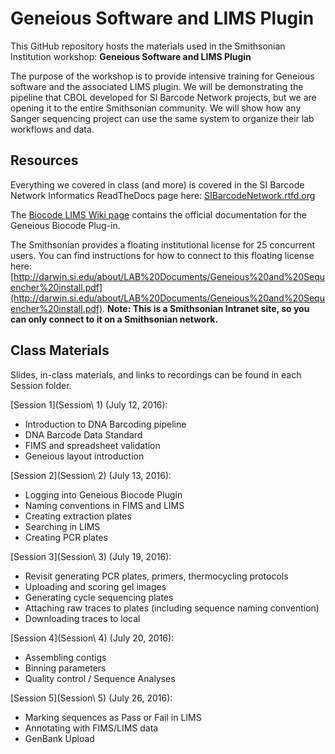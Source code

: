 # Geneious Software and LIMS Plugin
This GitHub repository hosts the materials used in the Smithsonian Institution workshop: **Geneious Software and LIMS Plugin**

The purpose of the workshop is to provide intensive training for Geneious software and the associated LIMS plugin. We will be demonstrating the pipeline that CBOL developed for SI Barcode Network projects, but we are opening it to the entire Smithsonian community. We will show how any Sanger sequencing project can use the same system to organize their lab workflows and data.

## Resources

Everything we covered in class (and more) is covered in the SI Barcode Network Informatics ReadTheDocs page here: [SIBarcodeNetwork.rtfd.org](http://sibarcodenetwork.readthedocs.io/en/latest/)

The [Biocode LIMS Wiki page](https://github.com/biocodellc/biocode-lims/wiki)  contains the official documentation for the Geneious Biocode Plug-in.

The Smithsonian provides a floating institutional license for 25 concurrent users. You can find instructions for how to connect to this floating license here: [http://darwin.si.edu/about/LAB%20Documents/Geneious%20and%20Sequencher%20install.pdf](http://darwin.si.edu/about/LAB%20Documents/Geneious%20and%20Sequencher%20install.pdf). **Note: This is a Smithsonian Intranet site, so you can only connect to it on a Smithsonian network.**

## Class Materials 

Slides, in-class materials, and links to recordings can be found in each Session folder.

[Session 1](Session\ 1) (July 12, 2016):
* Introduction to DNA Barcoding pipeline
* DNA Barcode Data Standard
* FIMS and spreadsheet validation
* Geneious layout introduction

[Session 2](Session\ 2) (July 13, 2016):
* Logging into Geneious Biocode Plugin
* Naming conventions in FIMS and LIMS
* Creating extraction plates
* Searching in LIMS
* Creating PCR plates

[Session 3](Session\ 3) (July 19, 2016):
* Revisit generating PCR plates, primers, thermocycling protocols
* Uploading and scoring gel images
* Generating cycle sequencing plates
* Attaching raw traces to plates (including sequence naming convention)
* Downloading traces to local

[Session 4](Session\ 4) (July 20, 2016):
* Assembling contigs
* Binning parameters
* Quality control / Sequence Analyses

[Session 5](Session\ 5) (July 26, 2016):
* Marking sequences as Pass or Fail in LIMS
* Annotating with FIMS/LIMS data
* GenBank Upload
